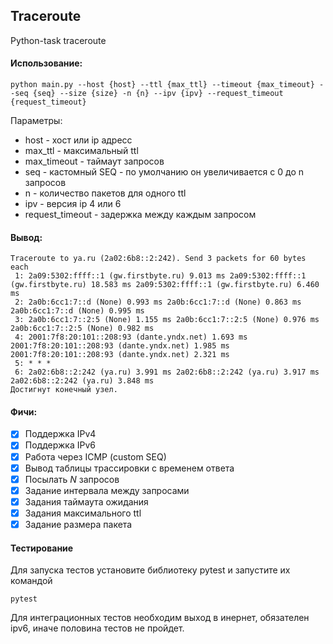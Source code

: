 ## Traceroute
Python-task traceroute

#### Использование:
```
python main.py --host {host} --ttl {max_ttl} --timeout {max_timeout} --seq {seq} --size {size} -n {n} --ipv {ipv} --request_timeout {request_timeout} 
```
Параметры:
* host - хост или ip адресс
* max_ttl - максимальный ttl
* max_timeout - таймаут запросов
* seq - кастомный SEQ - по умолчанию он увеличивается с 0 до n запросов
* n - количество пакетов для одного ttl
* ipv - версия ip 4 или 6
* request_timeout - задержка между каждым запросом


#### Вывод:
```
Traceroute to ya.ru (2a02:6b8::2:242). Send 3 packets for 60 bytes each
 1: 2a09:5302:ffff::1 (gw.firstbyte.ru) 9.013 ms 2a09:5302:ffff::1 (gw.firstbyte.ru) 18.583 ms 2a09:5302:ffff::1 (gw.firstbyte.ru) 6.460 ms
 2: 2a0b:6cc1:7::d (None) 0.993 ms 2a0b:6cc1:7::d (None) 0.863 ms 2a0b:6cc1:7::d (None) 0.995 ms
 3: 2a0b:6cc1:7::2:5 (None) 1.155 ms 2a0b:6cc1:7::2:5 (None) 0.976 ms 2a0b:6cc1:7::2:5 (None) 0.982 ms
 4: 2001:7f8:20:101::208:93 (dante.yndx.net) 1.693 ms 2001:7f8:20:101::208:93 (dante.yndx.net) 1.985 ms 2001:7f8:20:101::208:93 (dante.yndx.net) 2.321 ms
 5: * * *
 6: 2a02:6b8::2:242 (ya.ru) 3.991 ms 2a02:6b8::2:242 (ya.ru) 3.917 ms 2a02:6b8::2:242 (ya.ru) 3.848 ms
Достигнут конечный узел.
```

#### Фичи:
* [x] Поддержка IPv4
* [x] Поддержка IPv6
* [x] Работа через ICMP (custom SEQ)
* [x] Вывод таблицы трассировки с временем ответа
* [x] Посылать $N$ запросов
* [x] Задание интервала между запросами
* [x] Задания таймаута ожидания
* [x] Задания максимального ttl
* [x] Задание размера пакета

#### Тестирование
Для запуска тестов установите библиотеку pytest и запустите их командой
```shell
pytest
```
Для интеграционных тестов необходим выход в инернет, обязателен ipv6, иначе половина тестов не пройдет.